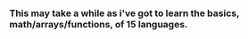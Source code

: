 ### This may take a while as i've got to learn the basics, math/arrays/functions, of 15 languages. 
